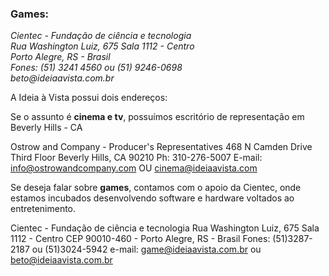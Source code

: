 
<h3>Games:</h3>

<address>
Cientec - Fundação de ciência e tecnologia
<br>
Rua Washington Luiz, 675 Sala 1112 - Centro
<br>
Porto Alegre, RS - Brasil
<br>
Fones: (51) 3241 4560 ou (51) 9246-0698
<br>
beto@ideiaavista.com.br
</address>

A Ideia à Vista possui dois endereços:

Se o assunto é **cinema e tv**, possuímos escritório de representação em Beverly Hills - CA

Ostrow and Company - Producer's Representatives
468 N Camden Drive Third Floor
Beverly Hills, CA 90210
Ph: 310-276-5007
E-mail: info@ostrowandcompany.com OU cinema@ideiaavista.com

Se deseja falar sobre **games**, contamos com o apoio da Cientec, onde estamos incubados  desenvolvendo software e hardware voltados ao entretenimento.

Cientec - Fundação de ciência e tecnologia
Rua Washington Luiz, 675 Sala 1112 - Centro
CEP 90010-460 - Porto Alegre, RS - Brasil
Fones: (51)3287-2187 ou (51)3024-5942
e-mail: game@ideiaavista.com.br ou beto@ideiaavista.com.br
